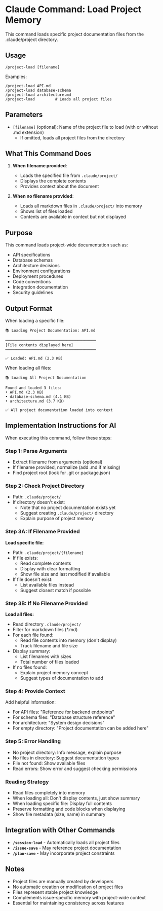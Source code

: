 # Claude Command: Load Project Memory

This command loads specific project documentation files from the .claude/project directory.

## Usage

```
/project-load [filename]
```

Examples:
```
/project-load API.md
/project-load database-schema
/project-load architecture.md
/project-load         # Loads all project files
```

## Parameters

- `[filename]` (optional): Name of the project file to load (with or without .md extension)
  - If omitted, loads all project files from the directory

## What This Command Does

1. **When filename provided**:
   - Loads the specified file from `.claude/project/`
   - Displays the complete contents
   - Provides context about the document

2. **When no filename provided**:
   - Loads all markdown files in `.claude/project/` into memory
   - Shows list of files loaded
   - Contents are available in context but not displayed

## Purpose

This command loads project-wide documentation such as:
- API specifications
- Database schemas
- Architecture decisions
- Environment configurations
- Deployment procedures
- Code conventions
- Integration documentation
- Security guidelines

## Output Format

When loading a specific file:
```
📚 Loading Project Documentation: API.md

════════════════════════════════════════
[File contents displayed here]
════════════════════════════════════════

✅ Loaded: API.md (2.3 KB)
```

When loading all files:
```
📚 Loading All Project Documentation

Found and loaded 3 files:
• API.md (2.3 KB)
• database-schema.md (4.1 KB)  
• architecture.md (3.7 KB)

✅ All project documentation loaded into context
```

## Implementation Instructions for AI

When executing this command, follow these steps:

### Step 1: Parse Arguments
- Extract filename from arguments (optional)
- If filename provided, normalize (add .md if missing)
- Find project root (look for .git or package.json)

### Step 2: Check Project Directory
- Path: `.claude/project/`
- If directory doesn't exist:
  - Note that no project documentation exists yet
  - Suggest creating `.claude/project/` directory
  - Explain purpose of project memory

### Step 3A: If Filename Provided
**Load specific file:**
- Path: `.claude/project/{filename}`
- If file exists:
  - Read complete contents
  - Display with clear formatting
  - Show file size and last modified if available
- If file doesn't exist:
  - List available files instead
  - Suggest closest match if possible

### Step 3B: If No Filename Provided
**Load all files:**
- Read directory `.claude/project/`
- Filter for markdown files (*.md)
- For each file found:
  - Read file contents into memory (don't display)
  - Track filename and file size
- Display summary:
  - List filenames with sizes
  - Total number of files loaded
- If no files found:
  - Explain project memory concept
  - Suggest types of documentation to add

### Step 4: Provide Context
Add helpful information:
- For API files: "Reference for backend endpoints"
- For schema files: "Database structure reference"
- For architecture: "System design decisions"
- For empty directory: "Project documentation can be added here"

### Step 5: Error Handling
- No project directory: Info message, explain purpose
- No files in directory: Suggest documentation types
- File not found: Show available files
- Read errors: Show error and suggest checking permissions

### Reading Strategy
- Read files completely into memory
- When loading all: Don't display contents, just show summary
- When loading specific file: Display full contents
- Preserve formatting and code blocks when displaying
- Show file metadata (size, name) in summary

## Integration with Other Commands

- **`/session-load`** - Automatically loads all project files
- **`/issue-save`** - May reference project documentation
- **`/plan-save`** - May incorporate project constraints

## Notes

- Project files are manually created by developers
- No automatic creation or modification of project files
- Files represent stable project knowledge
- Complements issue-specific memory with project-wide context
- Essential for maintaining consistency across features